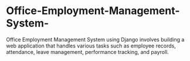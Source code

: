 # Office-Employment-Management-System-
Office Employment Management System using Django involves building a web application that handles various tasks such as employee records, attendance, leave management, performance tracking, and payroll.
